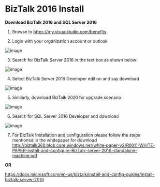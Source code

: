 # BizTalk 2016 Install

**Download BizTalk 2016 and SQL Server 2016**

1.	Browse to https://my.visualstudio.com/benefits

2.	Login with your organization account or outlook
 
![image](https://user-images.githubusercontent.com/17406958/120058949-e02cd400-c06b-11eb-9899-5222602cff6c.png)

3.	Search for BizTalk Server 2016 in the text box as shown below:
 
![image](https://user-images.githubusercontent.com/17406958/120058954-e753e200-c06b-11eb-8dbf-885c2a4bfcc8.png)

4.	Select BizTalk Server 2016 Developer edition and say download
 
![image](https://user-images.githubusercontent.com/17406958/120058958-ede25980-c06b-11eb-8017-da3ea1457cfa.png)

5.	Similarly, download BizTalk 2020 for upgrade scenario
 
![image](https://user-images.githubusercontent.com/17406958/120058959-f175e080-c06b-11eb-82d5-62795be1c31c.png)

6.	Search for SQL Server 2016 Developer and download
 
![image](https://user-images.githubusercontent.com/17406958/120058962-f5a1fe00-c06b-11eb-898f-aced67ca2b06.png)

7.	For BizTalk Installation and configuration please follow the steps mentioned in the whitepaper for download
http://biztalk360.blob.core.windows.net/white-paper-v2/R0011-WHITE-PAPER-install-and-configure-BizTalk-server-2016-standalone-machine.pdf

**OR**

https://docs.microsoft.com/en-us/biztalk/install-and-config-guides/install-biztalk-server-2016

